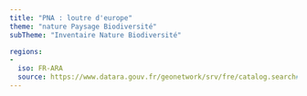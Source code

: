 ```yaml
---
title: "PNA : loutre d'europe"
theme: "nature Paysage Biodiversité"
subTheme: "Inventaire Nature Biodiversité"

regions:
-
  iso: FR-ARA
  source: https://www.datara.gouv.fr/geonetwork/srv/fre/catalog.search#/search?resultType=details&sortBy=relevance&from=1&to=20&fast=index&_content_type=json&any=PNA%20:%20loutre%20d'europe
---
```

